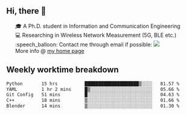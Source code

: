 <h2 > Hi, there 👋 </h3>

<div >
 <ul>
 🎓 A Ph.D. student in Information and Communication Engineering <br>
 💻 Researching in Wireless Network Measurement (5G, BLE etc.)<br>
 :speech_balloon: Contact me through email if possible: <a href="mailto:ethanjia@sjtu.edu.cn"><img src="https://img.shields.io/badge/-ethanjia@sjtu.edu.cn-c14438?style=plastic&logo=Gmail&logoColor=white&link=mailto:mailto:ethanjia@sjtu.edu.cn"></a> <br>
  More info @ <a href="https://haifengjia.github.io">my home page</a>
 </ul>
</div>

<h2 >
Weekly worktime breakdown
</h1>


<!--START_SECTION:waka-->

```txt
Python       15 hrs          ████████████████████▒░░░░   81.57 %
YAML         1 hr 2 mins     █▒░░░░░░░░░░░░░░░░░░░░░░░   05.66 %
Git Config   51 mins         █░░░░░░░░░░░░░░░░░░░░░░░░   04.63 %
C++          18 mins         ▒░░░░░░░░░░░░░░░░░░░░░░░░   01.66 %
Blender      14 mins         ▒░░░░░░░░░░░░░░░░░░░░░░░░   01.30 %
```

<!--END_SECTION:waka-->


